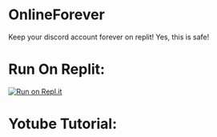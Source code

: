 # OnlineForever
Keep your discord account forever on replit! Yes, this is safe!

# Run On Replit:
[![Run on Repl.it](https://replit.com/badge/github/CHEESY-OP4999/OnlineForever)](https://replit.com/new/github/CHEESY-OP4999/OnlineForever)

# Yotube Tutorial:
